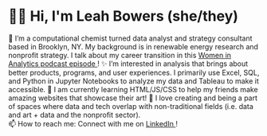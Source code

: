 <h1> 👋🏼 Hi, I'm Leah Bowers (she/they) </h1>

🔷 I’m a computational chemist turned data analyst and strategy consultant based in Brooklyn, NY. My background is in renewable energy research and nonprofit strategy.
I talk about my career transition in this <a href = "https://www.womeninanalytics.com/podcast-episodes/ep12"> Women in Analytics podcast episode </a>!
✨ I’m interested in analysis that brings about better products, programs, and user experiences. I primarily use Excel, SQL, and Python in Jupyter Notebooks 
to analyze my data and Tableau to make it accessible.
🌱 I am currently learning HTML/JS/CSS to help my friends make amazing websites that showcase their art!
👯 I love creating and being a part of spaces where data and tech overlap with non-traditional fields (i.e. data and art + data and the nonprofit sector).  
📫 How to reach me: Connect with me on <a href="https://www.linkedin.com/in/lmrb/">LinkedIn </a>! 

